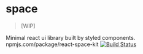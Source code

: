 # space
> [WIP]

Minimal react ui library built by styled components.
npmjs.com/package/react-space-kit
[![Build Status](https://travis-ci.org/shaminmeerankutty/space.svg?branch=master)](https://travis-ci.org/shaminmeerankutty/space)
